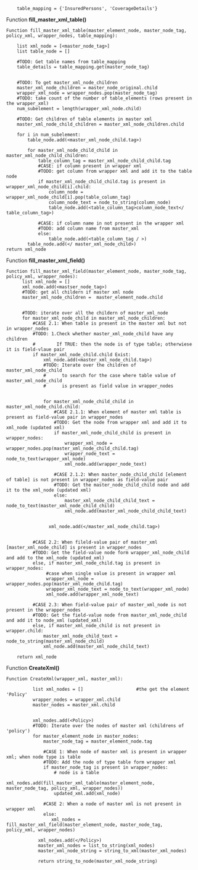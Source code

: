         
        
        table_mapping = {'InsuredPersons', 'CoverageDetails'}
    
    
Function **fill_master_xml_table()**
    
    Function fill_master_xml_table(master_element_node, master_node_tag, policy_xml, wrapper_nodes, table_mapping):

        list xml_node = [<master_node_tag>]
        list table_node = []
        
        #TODO: Get table names from table_mapping
        table_details = table_mapping.get(master_node_tag)

        
        #TODO: To get master_xml_node_children
        master_xml_node_children = master_node_original.child
        wrapper_xml_node = wrapper_nodes.pop(master_node_tag)  
        #TODO: take count of the number of table_elements (rows present in the wrapper_xml)
        num_subelement = length(wrapper_xml_node.child)
        
        #TODO: Get children of table elements in master xml
        master_xml_node_child_children = master_xml_node_children.child

        for i in num_subelement:
            table_node.add(<master_xml_node_child.tag>)
            
            for master_xml_node_child_child in master_xml_node_child_children:
                table_column_tag = master_xml_node_child_child.tag
                #CASE: if column present in wrapper xml
                #TODO: get column from wrapper xml and add it to the table node
                if master_xml_node_child_child.tag is present in wrapper_xml_node_child[i].child:
                    column_node = wrapper_xml_node_child[i].pop(table_column_tag)
                    column_node_text = node_to_string(column_node)
                    table_node.add(<table_column_tag>column_node_text</ table_column_tag>)
                    
                #CASE: if column name in not present in the wrapper xml
                #TODO: add column name from master_xml
                else:
                    table_node.add(<table_column_tag / >)
            table_node.add(</ master_xml_node_child>)  
    return xml_node

            
        
 Function **fill_master_xml_field()**
       
    Function fill_master_xml_field(master_element_node, master_node_tag, policy_xml, wrapper_nodes):
          list xml_node = []
          xml_node.add(<mastser_node_tag>)
          #TODO: get all childern if master xml node
          master_xml_node_children =  master_element_node.child


          #TODO: iterate over all the childern of master_xml_node
          for master_xml_node_child in master_xml_node_children:
              #CASE 2.1: When table is present in the master xml but not in wrapper_nodes
              #TODO: 1.Check whether master_xml_node_child have any children
              #        If TRUE: then the node is of type table; otherwiese it is field-vlaue pair
              if master_xml_node_child.child Exist:
                  xml_node.add(<master_xml_node_child.tag>) 
                  #TODO: Iterate over the children of master_xml_node_child
                  #      to search for the case where table value of master_xml_node_child 
                  #      is present as field value in wrapper_nodes


                  for master_xml_node_child_child in master_xml_node_child.child:
                      #CASE 2.1.1: When element of master xml table is present as field-value pair in wrapper_nodes
                      #TODO: Get the node from wrapper xml and add it to xml_node (updated xml)
                      if master_xml_node_child_child is present in wrapper_nodes:
                          wrapper_xml_node = wrapper_nodes.pop(master_xml_node_child_child.tag)
                          wrapper_node_text = node_to_text(wrapper_xml_node)
                          xml_node.add(wrapper_node_text)

                      #CASE 2.1.2: When master_node_child_child [element of table] is not present in wrapper_nodes as field-value pair
                      #TODO: Get the master_node_child_child node and add it to the xml_node (updated xml)
                      else:
                          master_xml_node_child_child_text = node_to_text(master_xml_node_child_child)
                          xml_node.add(master_xml_node_child_child_text)


                    xml_node.add(</master_xml_node_child.tag>) 


              #CASE 2.2: When fileld-value pair of master_xml [master_xml_node_child] is present in wrapper_nodes
              #TODO: Get the field-value node form wrapper_xml_node_child and add to the xml_node (updated_xml)
              else, if master_xml_node_child.tag is present in wrapper_nodes:
                   #case when single value is present in wrapper xml
                   wrapper_xml_node = wrapper_nodes.pop(master_xml_node_child.tag)
                   wrapper_xml_node_text = node_to_text(wrapper_xml_node)
                   xml_node.add(wrapper_xml_node_text)

              #CASE 2.3: When field-value pair of master_xml_node is not present in the wrapper_nodes
              #TODO: Get the field-value node from master_xml_node_child and add it to node_xml (updated_xml)
              else, if master_xml_node_child is not present in wrapper.child:
                  master_xml_node_child_text = node_to_string(master_xml_node_child)
                  xml_node.add(master_xml_node_child_text)
                
        return xml_node
        
    
    
    
    
Function **CreateXml()**
    
    Function CreateXml(wrapper_xml, master_xml):

              list xml_nodes = []                    #the get the element 'Policy' 
              wrapper_nodes = wrapper_xml.child
              master_nodes = master_xml.child


              xml_nodes.add(<Policy>)
              #TODO: Iterate over the nodes of master xml (childrens of 'policy')
              for master_element_node in master_nodes:
                  master_node_tag = master_element_node.tag

                  #CASE 1: When node of master xml is present in wrapper xml; when node type is table
                  #TODO: Add the node of type table form wrapper xml
                  if master_node_tag is present in wrapper_nodes:
                      # node is a table
                      xml_nodes.add(fill_master_xml_table(master_element_node, master_node_tag, policy_xml, wrapper_nodes))
                      updated_xml.add(xml_node)

                  #CASE 2: When a node of master xml is not present in wrapper xml
                  else:
                     xml_nodes = fill_master_xml_field(master_element_node, master_node_tag, policy_xml, wrapper_nodes)

                xml_nodes.add(</Policy>)
                master_xml_nodes = list_to_string(xml_nodes)
                master_xml_node_string = string_to_xml(master_xml_nodes)

                return string_to_node(master_xml_node_string)
